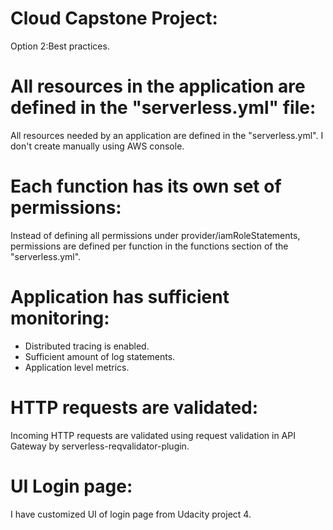 # Cloud Capstone Project:
Option 2:Best practices.

# All resources in the application are defined in the "serverless.yml" file:
All resources needed by an application are defined in the "serverless.yml". I don't create manually using AWS console.

# Each function has its own set of permissions:
Instead of defining all permissions under provider/iamRoleStatements, permissions are defined per function in the functions section of the "serverless.yml".

# Application has sufficient monitoring:
  - Distributed tracing is enabled.
  - Sufficient amount of log statements.
  - Application level metrics.

# HTTP requests are validated:
Incoming HTTP requests are validated using request validation in API Gateway by serverless-reqvalidator-plugin.

# UI Login page:
I have customized UI of login page from Udacity project 4.